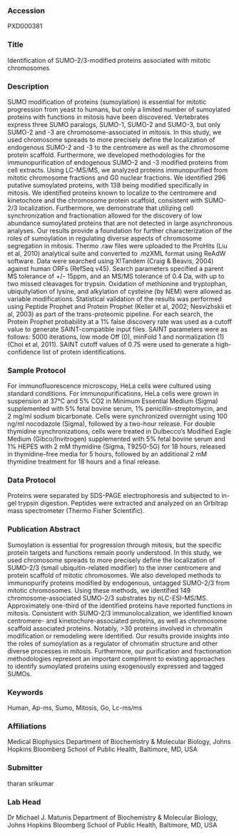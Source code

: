 ### Accession
PXD000381

### Title
Identification of SUMO-2/3-modified proteins associated with mitotic chromosomes

### Description
SUMO modification of proteins (sumoylation) is essential for mitotic progression from yeast to humans, but only a limited number of sumoylated proteins with functions in mitosis have been discovered. Vertebrates express three SUMO paralogs, SUMO-1, SUMO-2 and SUMO-3, but only SUMO-2 and -3 are chromosome-associated in mitosis. In this study, we used chromosome spreads to more precisely define the localization of endogenous SUMO-2 and -3 to the centromere as well as the chromosome protein scaffold. Furthermore, we developed methodologies for the immunopurification of endogenous SUMO-2 and -3 modified proteins from cell extracts. Using LC-MS/MS, we analyzed proteins immunopurified from mitotic chromosome fractions and G0 nuclear fractions. We identified 296 putative sumoylated proteins, with 138 being modified specifically in mitosis. We identified proteins known to localize to the centromere and kinetochore and the chromosome protein scaffold, consistent with SUMO-2/3 localization. Furthermore, we demonstrate that utilizing cell synchronization and fractionation allowed for the discovery of low abundance sumoylated proteins that are not detected in large asynchronous analyses. Our results provide a foundation for further characterization of the roles of sumoylation in regulating diverse aspects of chromosome segregation in mitosis.        Thermo .raw files were uploaded to the ProHits (Liu et al, 2010) analytical suite and converted to .mzXML format using ReAdW software. Data were searched using X!Tandem (Craig & Beavis, 2004) against human ORFs (RefSeq v45). Search parameters specified a parent MS tolerance of +/- 15ppm, and an MS/MS tolerance of 0.4 Da, with up to two missed cleavages for trypsin. Oxidation of methionine and tryptophan, ubiquitylation of lysine, and alkylation of cysteine (by NEM) were allowed as variable modifications. Statistical validation of the results was performed using Peptide Prophet and Protein Prophet (Keller et al, 2002; Nesvizhskii et al, 2003) as part of the trans-proteomic pipeline. For each search, the Protein Prophet probability at a 1% false discovery rate was used as a cutoff value to generate SAINT-compatible input files. SAINT parameters were as follows: 5000 iterations, low mode Off (0), minFold 1 and normalization (1) (Choi et al, 2011). SAINT cutoff values of 0.75 were used to generate a high-confidence list of protein identifications.

### Sample Protocol
For immunofluorescence microscopy, HeLa cells were cultured using standard conditions. For immunopurifications, HeLa cells were grown in suspension at 37°C and 5% CO2 in Minimum Essential Medium (Sigma) supplemented with 5% fetal bovine serum, 1% penicillin-streptomycin, and 2 mg/ml sodium bicarbonate. Cells were synchronized overnight using 100 ng/ml nocodazole (Sigma), followed by a two-hour release. For double thymidine synchronizations, cells were treated in Dulbecco’s Modified Eagle Medium (Gibco/Invitrogen) supplemented with 5% fetal bovine serum and 1% HEPES with 2 mM thymidine (Sigma, T9250-5G) for 18 hours, released in thymidine-free media for 5 hours, followed by an additional 2 mM thymidine treatment for 18 hours and a final release.

### Data Protocol
Proteins were separated by SDS-PAGE electrophoresis and subjected to in-gel trypsin digestion. Peptides were extracted and analyzed on an Orbitrap mass spectrometer (Thermo Fisher Scientific).

### Publication Abstract
Sumoylation is essential for progression through mitosis, but the specific protein targets and functions remain poorly understood. In this study, we used chromosome spreads to more precisely define the localization of SUMO-2/3 (small ubiquitin-related modifier) to the inner centromere and protein scaffold of mitotic chromosomes. We also developed methods to immunopurify proteins modified by endogenous, untagged SUMO-2/3 from mitotic chromosomes. Using these methods, we identified 149 chromosome-associated SUMO-2/3 substrates by nLC-ESI-MS/MS. Approximately one-third of the identified proteins have reported functions in mitosis. Consistent with SUMO-2/3 immunolocalization, we identified known centromere- and kinetochore-associated proteins, as well as chromosome scaffold associated proteins. Notably, &gt;30 proteins involved in chromatin modification or remodeling were identified. Our results provide insights into the roles of sumoylation as a regulator of chromatin structure and other diverse processes in mitosis. Furthermore, our purification and fractionation methodologies represent an important compliment to existing approaches to identify sumoylated proteins using exogenously expressed and tagged SUMOs.

### Keywords
Human, Ap-ms, Sumo, Mitosis, Go, Lc-ms/ms

### Affiliations
Medical Biophysics
Department of Biochemistry & Molecular Biology, Johns Hopkins Bloomberg School of Public Health, Baltimore, MD, USA

### Submitter
tharan srikumar

### Lab Head
Dr Michael J. Matunis
Department of Biochemistry & Molecular Biology, Johns Hopkins Bloomberg School of Public Health, Baltimore, MD, USA


